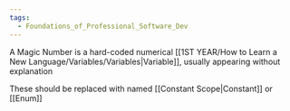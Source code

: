 ```yaml
---
tags:
  - Foundations_of_Professional_Software_Dev
---
```

A Magic Number is a hard-coded numerical [[1ST YEAR/How to Learn a New Language/Variables/Variables|Variable]], usually appearing without explanation

These should be replaced with named [[Constant Scope|Constant]] or [[Enum]]